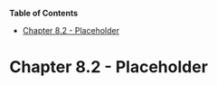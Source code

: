 <!-- START doctoc generated TOC please keep comment here to allow auto update -->
<!-- DON'T EDIT THIS SECTION, INSTEAD RE-RUN doctoc TO UPDATE -->
**Table of Contents**

- [Chapter 8.2 - Placeholder](#chapter-82---placeholder)

<!-- END doctoc generated TOC please keep comment here to allow auto update -->

# Chapter 8.2 - Placeholder
